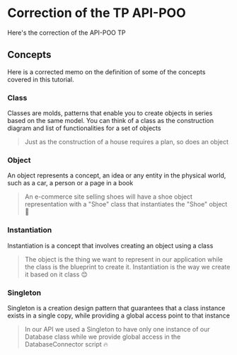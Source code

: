 # Correction of the TP API-POO

Here's the correction of the API-POO TP

## Concepts

Here is a corrected memo on the definition of some of the concepts covered in this tutorial.

### Class

Classes are molds, patterns that enable you to create objects in series based on the same model. You can think of a class as the construction diagram and list of functionalities for a set of objects

> Just as the construction of a house requires a plan, so does an object

### Object

An object represents a concept, an idea or any entity in the physical world, such as a car, a person or a page in a book

> An e-commerce site selling shoes will have a shoe object representation with a "Shoe" class that instantiates the "Shoe" object 🥾

### Instantiation

Instantiation is a concept that involves creating an object using a class

> The object is the thing we want to represent in our application while the class is the blueprint to create it. Instantiation is the way we create it based on it class 😊

### Singleton

Singleton is a creation design pattern that guarantees that a class instance exists in a single copy, while providing a global access point to that instance

> In our API we used a Singleton to have only one instance of our Database class while we provide global access in the DatabaseConnector script 🔥